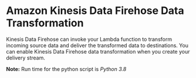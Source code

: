 # Amazon Kinesis Data Firehose Data Transformation

Kinesis Data Firehose can invoke your Lambda function to transform incoming source data and deliver the transformed data to destinations. You can enable Kinesis Data Firehose data transformation when you create your delivery stream. 

**Note:** Run time for the python script is  *Python 3.8*


